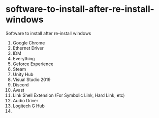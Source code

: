 # software-to-install-after-re-install-windows
Software to install after re-install windows

1. Google Chrome
2. Ethernet Driver
3. IDM
4. Everything
5. Geforce Experience
6. Steam
7. Unity Hub
8. Visual Studio 2019
9. Discord
10. Avast
11. Link Shell Extension (For Symbolic Link, Hard Link, etc)
12. Audio Driver
13. Logitech G Hub
14. 
